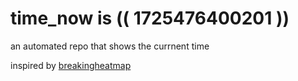 # time_now is (( 1725476400201 ))

an automated repo that shows the currnent time

inspired by [breakingheatmap](https://github.com/breakingheatmap/breakingheatmap)